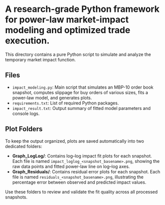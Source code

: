 # A research-grade Python framework for power-law market-impact modeling and optimized trade execution.

This directory contains a pure Python script to simulate and analyze the temporary market impact function.

## Files

* `impact_modeling.py`: Main script that simulates an MBP-10 order book snapshot, computes slippage for buy orders of various sizes, fits a power-law model, and generates plots.
* `requirements.txt`: List of required Python packages.
* `impact_result.txt`: Output summary of fitted model parameters and console logs.

## Plot Folders

To keep the output organized, plots are saved automatically into two dedicated folders:

* **Graph\_LogLog/**: Contains log–log impact fit plots for each snapshot. Each file is named `impact_loglog_<snapshot_basename>.png`, showing the raw data points and fitted power-law line on log–log axes.
* **Graph\_Residuals/**: Contains residual error plots for each snapshot. Each file is named `residuals_<snapshot_basename>.png`, illustrating the percentage error between observed and predicted impact values.

Use these folders to review and validate the fit quality across all processed snapshots.

